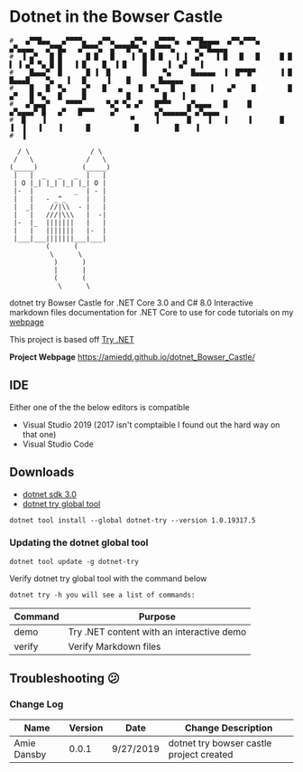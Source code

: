# Dotnet in the Bowser Castle
```
#   ▄▀▀█▄▄   ▄▀▀▀▀▄   ▄▀▀▄    ▄▀▀▄  ▄▀▀▀▀▄  ▄▀▀█▄▄▄▄  ▄▀▀▄▀▀▀▄      ▄▀▄▄▄▄   ▄▀▀█▄   ▄▀▀▀▀▄  ▄▀▀▀█▀▀▄  ▄▀▀▀▀▄     ▄▀▀█▄▄▄▄ 
#  ▐ ▄▀   █ █      █ █   █    ▐  █ █ █   ▐ ▐  ▄▀   ▐ █   █   █     █ █    ▌ ▐ ▄▀ ▀▄ █ █   ▐ █    █  ▐ █    █     ▐  ▄▀   ▐ 
#    █▄▄▄▀  █      █ ▐  █        █    ▀▄     █▄▄▄▄▄  ▐  █▀▀█▀      ▐ █        █▄▄▄█    ▀▄   ▐   █     ▐    █       █▄▄▄▄▄  
#    █   █  ▀▄    ▄▀   █   ▄    █  ▀▄   █    █    ▌   ▄▀    █        █       ▄▀   █ ▀▄   █     █          █        █    ▌  
#   ▄▀▄▄▄▀    ▀▀▀▀      ▀▄▀ ▀▄ ▄▀   █▀▀▀    ▄▀▄▄▄▄   █     █        ▄▀▄▄▄▄▀ █   ▄▀   █▀▀▀    ▄▀         ▄▀▄▄▄▄▄▄▀ ▄▀▄▄▄▄   
#  █    ▐                     ▀     ▐       █    ▐   ▐     ▐       █     ▐  ▐   ▐    ▐      █           █         █    ▐   
#  ▐   
       
  / \               / \
 /   \             /   \
(_____)           (_____)
 |   |  _   _   _  |   |
 | O |_| |_| |_| |_| O |
 |-  |          _  | - |
 |   |   - _^_     |   |
 |  _|    //|\\  - |   |
 |   |   ///|\\\   |  -|
 |-  |_  |||||||   |   |
 |   |   |||||||   |-  |
 |___|___|||||||___|___|
         (      (
          \      \
           )      )
           |      |
           (      (
            \      \
```

dotnet try Bowser Castle for .NET Core 3.0 and C# 8.0
Interactive markdown files documentation for .NET Core to use for code tutorials on my [webpage](https://www.amiedd.com)

This project is based off [Try .NET ](https://github.com/dotnet/try)

**Project Webpage**
https://amiedd.github.io/dotnet_Bowser_Castle/

## IDE
Either one of the the below editors is compatible
- Visual Studio 2019 (2017 isn't comptaible I found out the hard way on that one)
- Visual Studio Code

## Downloads
- [dotnet sdk 3.0](https://dotnet.microsoft.com/download/thank-you/dotnet-sdk-3.0.100-windows-x64-installer)
- [dotnet try global tool ](https://www.nuget.org/packages/dotnet-try/)
```dotnet
dotnet tool install --global dotnet-try --version 1.0.19317.5
```
### Updating the dotnet global tool
```dotnet
dotnet tool update -g dotnet-try
```

Verify dotnet try global tool with the command below
```dotnet
dotnet try -h you will see a list of commands:
```

Command	| Purpose |
----- | ----- | 
demo |	Try .NET content with an interactive demo |
verify	|Verify Markdown files  |

## Troubleshooting :confused:


### Change Log
Name  | Version | Date | Change Description
-------------- | ------------- | ------ | -----
Amie Dansby|	0.0.1	|9/27/2019|	 dotnet try bowser castle project created



